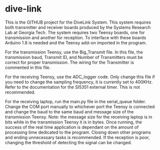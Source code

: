 # dive-link
This is the GITHUB project for the DiveLink System. This system requires both transmitter and receiver boards produced by the Systems Research Lab at Georgia Tech. The system requires two Teensy boards, one for transmission and another for reception. To interface with these boards Arduino 1.8 is needed and the Teensy add-on imported in the program.

For the transmission Teensy, use the Big_Transmit file. In this file, the transmission baud, Transmit ID, and Number of Transmitters must be correct for proper transmission. The wiring for the Transmitter is commented in this file.

For the receiving Teensy, use the ADC_logger code. Only change this file if you need to change the sampling frequency, it is currently set to 400KHz. Refer to the documentation for the SI5351 external timer. This is not recommended.

For the receiving laptop, run the main.py file in the serial_queue folder. Change the COM port manually to whichever port the Teensy is connected and change the baud to the same baud and message size of the transmission Teensy. Note: the message size for the receiving laptop is in bits while in the transmission Teensy it is in bytes. Once running, the success of the real time application is dependant on the amount of processing time dedicated to the program. Closing down other programs and ending unnecessary tasks is recommended. If the reception is poor, changing the threshold of detecting the signal can be changed.
